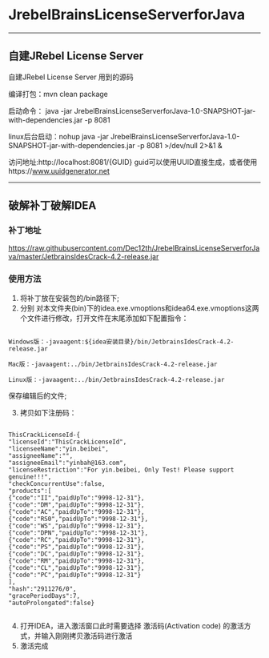 # JrebelBrainsLicenseServerforJava
***
## 自建JRebel License Server
自建JRebel License Server 用到的源码

编译打包：mvn clean package

启动命令：
java -jar JrebelBrainsLicenseServerforJava-1.0-SNAPSHOT-jar-with-dependencies.jar -p 8081

linux后台启动：nohup java -jar JrebelBrainsLicenseServerforJava-1.0-SNAPSHOT-jar-with-dependencies.jar -p 8081 >/dev/null 2>&1 &


访问地址:http://localhost:8081/{GUID}
guid可以使用UUID直接生成，或者使用https://www.uuidgenerator.net
***
## 破解补丁破解IDEA

### 补丁地址
https://raw.githubusercontent.com/Dec12th/JrebelBrainsLicenseServerforJava/master/JetbrainsIdesCrack-4.2-release.jar

### 使用方法
1. 将补丁放在安装包的/bin路径下;
2. 分别 对本文件夹(bin)下的idea.exe.vmoptions和idea64.exe.vmoptions这两个文件进行修改，打开文件在末尾添加如下配置指令：
<pre><code>
Windows版：-javaagent:${idea安装目录}/bin/JetbrainsIdesCrack-4.2-release.jar

Mac版：-javaagent:../bin/JetbrainsIdesCrack-4.2-release.jar

Linux版：-javaagent:../bin/JetbrainsIdesCrack-4.2-release.jar
</code></pre>
保存编辑后的文件;


3. 拷贝如下注册码：
<pre><code>
ThisCrackLicenseId-{
"licenseId":"ThisCrackLicenseId",
"licenseeName":"yin.beibei",
"assigneeName":"",
"assigneeEmail":"yinbah@163.com",
"licenseRestriction":"For yin.beibei, Only Test! Please support genuine!!!",
"checkConcurrentUse":false,
"products":[
{"code":"II","paidUpTo":"9998-12-31"},
{"code":"DM","paidUpTo":"9998-12-31"},
{"code":"AC","paidUpTo":"9998-12-31"},
{"code":"RS0","paidUpTo":"9998-12-31"},
{"code":"WS","paidUpTo":"9998-12-31"},
{"code":"DPN","paidUpTo":"9998-12-31"},
{"code":"RC","paidUpTo":"9998-12-31"},
{"code":"PS","paidUpTo":"9998-12-31"},
{"code":"DC","paidUpTo":"9998-12-31"},
{"code":"RM","paidUpTo":"9998-12-31"},
{"code":"CL","paidUpTo":"9998-12-31"},
{"code":"PC","paidUpTo":"9998-12-31"}
],
"hash":"2911276/0",
"gracePeriodDays":7,
"autoProlongated":false}
  </code></pre>
4. 打开IDEA，进入激活窗口此时需要选择 激活码(Activation code) 的激活方式，并输入刚刚拷贝激活码进行激活
5. 激活完成
